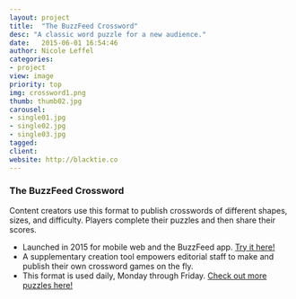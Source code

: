 ```yaml
---
layout: project
title:  "The BuzzFeed Crossword"
desc: "A classic word puzzle for a new audience."
date:   2015-06-01 16:54:46
author: Nicole Leffel
categories:
- project
view: image
priority: top
img: crossword1.png
thumb: thumb02.jpg
carousel:
- single01.jpg
- single02.jpg
- single03.jpg
tagged: 
client: 
website: http://blacktie.co
---
```

### The BuzzFeed Crossword
Content creators use this format to publish crosswords of different shapes, sizes, and difficulty. Players complete their puzzles and then share their scores.

* Launched in 2015 for mobile web and the BuzzFeed app. [Try it here!](http://www.buzzfeed.com/calebmadison/can-you-find-the-taylor-swift-songs-hidden-in-this-crossword)
* A supplementary creation tool empowers editorial staff to make and publish their own crossword games on the fly. 
* This format is used daily, Monday through Friday. [Check out more puzzles here!](http://www.buzzfeed.com/puzzles)
